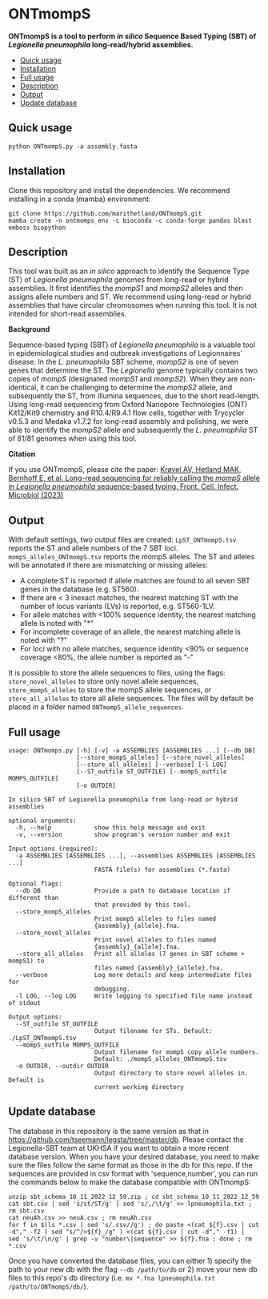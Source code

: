 # ONTmompS

**ONTmompS is a tool to perform _in silico_ Sequence Based Typing (SBT) of _Legionella pneumophila_ long-read/hybrid assemblies.**

* [Quick usage](#Quick-usage)
* [Installation](#Installation)
* [Full usage](#Full-usage)
* [Description](#Description)
* [Output](#Output)
* [Update database](#Update-database)

## Quick usage

```
python ONTmompS.py -a assembly.fasta
```

## Installation

Clone this repository and install the dependencies. We recommend installing in a conda (mamba) environment:

```
git clone https://github.com/marithetland/ONTmompS.git
mamba create -n ontmomps_env -c bioconda -c conda-forge pandas blast emboss biopython
```

## Description 
This tool was built as an _in silico_ approach to identify the Sequence Type (ST) of _Legionella pneumophila_ genomes from long-read or hybrid assemblies. It first identifies the _mompS1_ and _mompS2_ alleles and then assigns allele numbers and ST. We recommend using long-read or hybrid assemblies that have circular chromosomes when running this tool. It is not intended for short-read assemblies.

**Background**

Sequence-based typing (SBT) of _Legionella pneumophila_ is a valuable tool in epidemiological studies and outbreak investigations of Legionnaires’ disease. In the _L. pneumophila_ SBT scheme, _mompS2_ is one of seven genes that determine the ST. The _Legionella_ genome typically contains two copies of _mompS_ (designated _mompS1_ and _mompS2_). When they are non-identical, it can be challenging to determine the _mompS2_ allele, and subsequently the ST, from Illumina sequences, due to the short read-length. Using long-read sequencing from Oxford Nanopore Technologies (ONT) Kit12/Kit9 chemistry and R10.4/R9.4.1 flow cells, together with Trycycler v0.5.3 and Medaka v1.7.2 for long-read assembly and polishing, we were able to identify the _mompS2_ allele and subsequently the _L. pneumophila_ ST of 81/81 genomes when using this tool.

**Citation**

If you use ONTmompS, please cite the paper: [Krøvel AV, Hetland MAK, Bernhoff E, et al. Long-read sequencing for reliably calling the _mompS_ allele in _Legionella pneumophila_ sequence-based typing. Front. Cell. Infect. Microbiol (2023)](https://doi.org/10.3389/fcimb.2023.1176182)


## Output
With default settings, two output files are created: `LpST_ONTmompS.tsv` reports the ST and allele numbers of the 7 SBT loci. `mompS_alleles_ONTmompS.tsv` reports the mompS alleles. The ST and alleles will be annotated if there are mismatching or missing alleles:

* A complete ST is reported if allele matches are found to all seven SBT genes in the database (e.g. ST560).
* If there are < 3 inexact matches, the nearest matching ST with the number of locus variants (LVs) is reported, e.g. ST560-1LV.
* For allele matches with <100% sequence identity, the nearest matching allele is noted with "*"
* For incomplete coverage of an allele, the nearest matching allele is noted with "?"
* For loci with no allele matches, sequence identity <90% or sequence coverage <80%, the allele number is reported as "-"

It is possible to store the allele sequences to files, using the flags: `store_novel_alleles` to store only novel allele sequences, `store_mompS_alleles` to store the mompS allele sequences, or `store_all_alleles` to store all allele sequences. The files will by default be placed in a folder named `ONTmompS_allele_sequences`.



## Full usage

```
usage: ONTmomps.py [-h] [-v] -a ASSEMBLIES [ASSEMBLIES ...] [--db DB]
                   [--store_mompS_alleles] [--store_novel_alleles]
                   [--store_all_alleles] [--verbose] [-l LOG]
                   [--ST_outfile ST_OUTFILE] [--mompS_outfile MOMPS_OUTFILE]
                   [-o OUTDIR]

In silico SBT of Legionella pneumophila from long-read or hybrid assemblies

optional arguments:
  -h, --help            show this help message and exit
  -v, --version         show program's version number and exit

Input options (required):
  -a ASSEMBLIES [ASSEMBLIES ...], --assemblies ASSEMBLIES [ASSEMBLIES ...]
                        FASTA file(s) for assemblies (*.fasta)

Optional flags:
  --db DB               Provide a path to database location if different than
                        that provided by this tool.
  --store_mompS_alleles
                        Print mompS alleles to files named
                        {assembly}_{allele}.fna.
  --store_novel_alleles
                        Print novel alleles to files named
                        {assembly}_{allele}.fna.
  --store_all_alleles   Print all alleles (7 genes in SBT scheme + mompS1) to
                        files named {assembly}_{allele}.fna.
  --verbose             Log more details and keep intermediate files for
                        debugging.
  -l LOG, --log LOG     Write logging to specified file name instead of stdout

Output options:
  --ST_outfile ST_OUTFILE
                        Output filename for STs. Default: ./LpST_ONTmompS.tsv
  --mompS_outfile MOMPS_OUTFILE
                        Output filename for mompS copy allele numbers.
                        Default: ./mompS_alleles_ONTmompS.tsv
  -o OUTDIR, --outdir OUTDIR
                        Output directory to store novel alleles in. Default is
                        current working directory
```

## Update database
The database in this repository is the same version as that in https://github.com/tseemann/legsta/tree/master/db. Please contact the Legionella-SBT team at UKHSA if you want to obtain a more recent database version. When you have your desired database, you need to make sure the files follow the same format as those in the db for this repo. If the sequences are provided in csv format with 'sequence,number', you can run the commands below to make the database compatible with ONTmompS:

```
unzip sbt_schema_10_11_2022_12_59.zip ; cd sbt_schema_10_11_2022_12_59 
cat sbt.csv | sed 's/st/ST/g' | sed 's/,/\t/g' >> lpneumophila.txt ; rm sbt.csv 
cat neuAh.csv >> neuA.csv ; rm neuAh.csv 
for f in $(ls *.csv | sed 's/.csv//g') ; do paste <(cat ${f}.csv | cut -d"," -f2 | sed "s/^/>${f}_/g" ) <(cat ${f}.csv | cut -d"," -f1) |  sed 's/\t/\n/g' | grep -v "number\|sequence" >> ${f}.fna ; done ; rm *.csv
```

Once you have converted the database files, you can either 1) specify the path to your new db with the flag `--db /path/to/db` or 2) move your new db files to this repo's db directory (i.e. `mv *.fna lpneumophila.txt /path/to/ONTmompS/db/`). 
